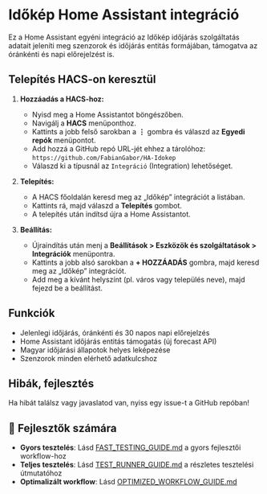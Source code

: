 # Időkép Home Assistant integráció

Ez a Home Assistant egyéni integráció az Időkép időjárás szolgáltatás adatait jeleníti meg szenzorok és időjárás entitás formájában, támogatva az óránkénti és napi előrejelzést is.

## Telepítés HACS-on keresztül

1. **Hozzáadás a HACS-hoz:**
   - Nyisd meg a Home Assistantot böngészőben.
   - Navigálj a **HACS** menüponthoz.
   - Kattints a jobb felső sarokban a **⋮** gombra és válaszd az **Egyedi repók** menüpontot.
   - Add hozzá a GitHub repó URL-jét ehhez a tárolóhoz: `https://github.com/FabianGabor/HA-Idokep`
   - Válaszd ki a típusnál az `Integráció` (Integration) lehetőséget.

2. **Telepítés:**
   - A HACS főoldalán keresd meg az „Időkép” integrációt a listában.
   - Kattints rá, majd válaszd a **Telepítés** gombot.
   - A telepítés után indítsd újra a Home Assistantot.

3. **Beállítás:**
   - Újraindítás után menj a **Beállítások > Eszközök és szolgáltatások > Integrációk** menüpontra.
   - Kattints a jobb alsó sarokban a **+ HOZZÁADÁS** gombra, majd keresd meg az „Időkép” integrációt.
   - Add meg a kívánt helyszínt (pl. város vagy település neve), majd fejezd be a beállítást.

## Funkciók
- Jelenlegi időjárás, óránkénti és 30 napos napi előrejelzés
- Home Assistant időjárás entitás támogatás (új forecast API)
- Magyar időjárási állapotok helyes leképezése
- Szenzorok minden elérhető adatkulcshoz

## Hibák, fejlesztés
Ha hibát találsz vagy javaslatod van, nyiss egy issue-t a GitHub repóban!

## 🧪 Fejlesztők számára

- **Gyors tesztelés**: Lásd [FAST_TESTING_GUIDE.md](FAST_TESTING_GUIDE.md) a gyors fejlesztői workflow-hoz
- **Teljes tesztelés**: Lásd [TEST_RUNNER_GUIDE.md](TEST_RUNNER_GUIDE.md) a részletes tesztelési útmutatóhoz
- **Optimalizált workflow**: Lásd [OPTIMIZED_WORKFLOW_GUIDE.md](OPTIMIZED_WORKFLOW_GUIDE.md)
